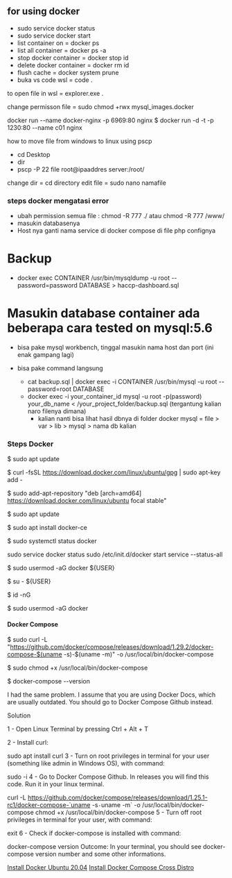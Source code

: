 ## for using docker
- sudo service docker status
- sudo service docker start
- list container on = docker ps
- list all container = docker ps -a
- stop docker container = docker stop id
- delete docker container = docker rm id
- flush cache = docker system prune
- buka vs code wsl = code .

to open file in wsl = explorer.exe .

change permisson file = sudo chmod +rwx mysql_images.docker

docker run --name docker-nginx -p 6969:80 nginx
$ docker run -d -t -p 1230:80 --name c01 nginx

how to move file from windows to linux using pscp
- cd Desktop
- dir
- pscp -P 22 file root@ipaaddres server:/root/

change dir = cd directory
edit file = sudo nano namafile


### steps docker mengatasi error
- ubah permission semua file : chmod -R 777 ./ atau chmod -R 777 /www/
- masukin databasenya
- Host nya ganti nama service di docker compose di file php confignya

# Backup
- docker exec CONTAINER /usr/bin/mysqldump -u root --password=password DATABASE > haccp-dashboard.sql

# Masukin database container ada beberapa cara tested on mysql:5.6
- bisa pake mysql workbench, tinggal masukin nama host dan port (ini enak gampang lagi)

- bisa pake command langsung
    - cat backup.sql | docker exec -i CONTAINER /usr/bin/mysql -u root --password=root DATABASE
    - docker exec -i your_container_id mysql -u root -p(password) your_db_name < /your_project_folder/backup.sql (tergantung kalian naro filenya dimana)
        - kalian nanti bisa lihat hasil dbnya di folder docker mysql = file > var > lib > mysql > nama db kalian

### Steps Docker
$ sudo apt update

$ curl -fsSL https://download.docker.com/linux/ubuntu/gpg | sudo apt-key add -

$ sudo add-apt-repository "deb [arch=amd64] https://download.docker.com/linux/ubuntu focal stable"

$ sudo apt update

$ sudo apt install docker-ce

$ sudo systemctl status docker

sudo service docker status
sudo /etc/init.d/docker start
service --status-all

$ sudo usermod -aG docker ${USER}

$ su - ${USER}

$ id -nG

$ sudo usermod -aG docker <USER>

#### Docker Compose

$ sudo curl -L "https://github.com/docker/compose/releases/download/1.29.2/docker-compose-$(uname -s)-$(uname -m)" -o /usr/local/bin/docker-compose

$ sudo chmod +x /usr/local/bin/docker-compose

$ docker-compose --version


I had the same problem. I assume that you are using Docker Docs, which are usually outdated. You should go to Docker Compose Github instead.

Solution

1 - Open Linux Terminal by pressing Ctrl + Alt + T

2 - Install curl:

sudo apt install curl
3 - Turn on root privileges in terminal for your user (something like admin in Windows OS), with command:

sudo -i
4 - Go to Docker Compose Github. In releases you will find this code. Run it in your linux terminal.

curl -L https://github.com/docker/compose/releases/download/1.25.1-rc1/docker-compose-`uname -s`-`uname -m` -o /usr/local/bin/docker-compose
chmod +x /usr/local/bin/docker-compose
5 - Turn off root privileges in terminal for your user, with command:

exit
6 - Check if docker-compose is installed with command:

docker-compose version
Outcome: In your terminal, you should see docker-compose version number and some other informations.

[Install Docker Ubuntu 20.04](https://www.digitalocean.com/community/tutorials/how-to-install-and-use-docker-on-ubuntu-20-04)
[Install Docker Compose Cross Distro](https://www.digitalocean.com/community/tutorials/how-to-install-and-use-docker-compose-on-ubuntu-20-04)